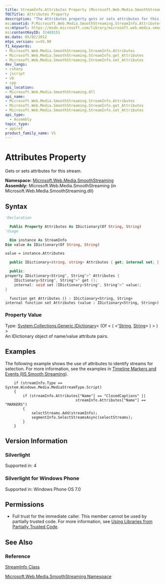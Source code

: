 ```yaml
---
title: StreamInfo.Attributes Property (Microsoft.Web.Media.SmoothStreaming)
TOCTitle: Attributes Property
description: "The Attributes property gets or sets attributes for this stream. This article describes its syntax, examples, and version information."
ms:assetid: P:Microsoft.Web.Media.SmoothStreaming.StreamInfo.Attributes
ms:mtpsurl: https://msdn.microsoft.com/library/microsoft.web.media.smoothstreaming.streaminfo.attributes(v=VS.90)
ms:contentKeyID: 31469151
ms.date: 05/02/2012
mtps_version: v=VS.90
f1_keywords:
- Microsoft.Web.Media.SmoothStreaming.StreamInfo.Attributes
- Microsoft.Web.Media.SmoothStreaming.StreamInfo.get_Attributes
- Microsoft.Web.Media.SmoothStreaming.StreamInfo.set_Attributes
dev_langs:
- csharp
- jscript
- vb
- cpp
api_location:
- Microsoft.Web.Media.SmoothStreaming.dll
api_name:
- Microsoft.Web.Media.SmoothStreaming.StreamInfo.Attributes
- Microsoft.Web.Media.SmoothStreaming.StreamInfo.get_Attributes
- Microsoft.Web.Media.SmoothStreaming.StreamInfo.set_Attributes
api_type:
  - Assembly
topic_type:
- apiref
product_family_name: VS
---
```


# Attributes Property

Gets or sets attributes for this stream.

**Namespace:**  [Microsoft.Web.Media.SmoothStreaming](microsoft-web-media-smoothstreaming-namespace_1.md)  
**Assembly:**  Microsoft.Web.Media.SmoothStreaming (in Microsoft.Web.Media.SmoothStreaming.dll)

## Syntax

```vb
'Declaration

  Public Property Attributes As IDictionary(Of String, String)
'Usage

  Dim instance As StreamInfo
Dim value As IDictionary(Of String, String)

value = instance.Attributes
```

```csharp
  public IDictionary<string, string> Attributes { get; internal set; }
```

```cpp
  public:
property IDictionary<String^, String^>^ Attributes {
    IDictionary<String^, String^>^ get ();
    internal: void set (IDictionary<String^, String^>^ value);
}
```

```jscript
  function get Attributes () : IDictionary<String, String>
internal function set Attributes (value : IDictionary<String, String>)
```

### Property Value

Type: [System.Collections.Generic.IDictionary](https://msdn.microsoft.com/library/s4ys34ea)\< (Of \< ( \<'[String](https://msdn.microsoft.com/library/s1wwdcbf), [String](https://msdn.microsoft.com/library/s1wwdcbf)\> ) \> ) \>  
An IDictionary object of name/value attribute pairs.  

## Examples

The following example shows the use of attributes to identify streams for selection. For more information, see the examples in [Timeline Markers and Events (IIS Smooth Streaming)](timeline-markers-and-events.md).

``` 
    if (streamInfo.Type == System.Windows.Media.MediaStreamType.Script)
    {
        if (streamInfo.Attributes["Name"] == "ClosedCaptions" ||
                                streamInfo.Attributes["Name"] == "MARKERS")
        {
            selectStreams.Add(streamInfo);
            segmentInfo.SelectStreamsAsync(selectStreams);
        }
    }
```

## Version Information

### Silverlight

Supported in: 4  

### Silverlight for Windows Phone

Supported in: Windows Phone OS 7.0  

## Permissions

  - Full trust for the immediate caller. This member cannot be used by partially trusted code. For more information, see [Using Libraries from Partially Trusted Code](https://msdn.microsoft.com/library/8skskf63).

## See Also

### Reference

[StreamInfo Class](streaminfo-class-microsoft-web-media-smoothstreaming_1.md)

[Microsoft.Web.Media.SmoothStreaming Namespace](microsoft-web-media-smoothstreaming-namespace_1.md)
